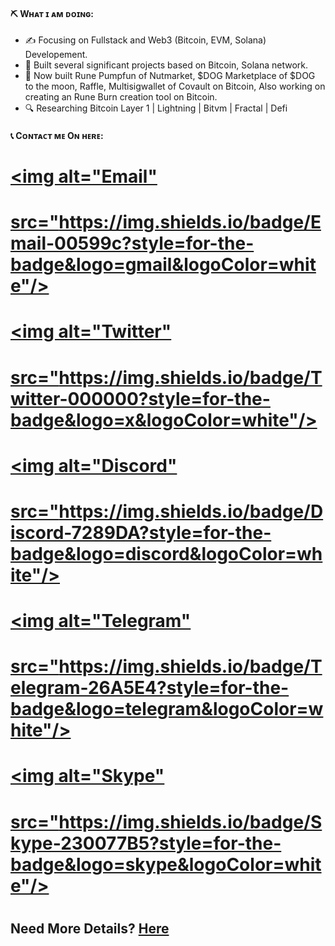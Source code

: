 #### ⛏ Wʜᴀᴛ ɪ ᴀᴍ ᴅᴏɪɴɢ:

- ✍ Focusing on Fullstack and Web3 (Bitcoin, EVM, Solana) Developement.
- 🌱 Built several significant projects based on Bitcoin, Solana network. 
- 💼 Now built Rune Pumpfun of Nutmarket, $DOG Marketplace of $DOG to the moon, Raffle, Multisigwallet of Covault on Bitcoin, Also working on creating an Rune Burn creation tool on Bitcoin.
- 🔍 Researching Bitcoin Layer 1 | Lightning | Bitvm | Fractal | Defi

#### 📞 Cᴏɴᴛᴀᴄᴛ ᴍᴇ Oɴ ʜᴇʀᴇ:

# <p> 
#     <a href="mailto:peteyama.py@gmail.com" target="_blank"><img alt="Email"
#         src="https://img.shields.io/badge/Email-00599c?style=for-the-badge&logo=gmail&logoColor=white"/></a>
#     <a href="https://x.com/abcd_0621_" target="_blank"><img alt="Twitter"
#         src="https://img.shields.io/badge/Twitter-000000?style=for-the-badge&logo=x&logoColor=white"/></a>
#     <a href="https://discordapp.com/users/1090556308178075690" target="_blank"><img alt="Discord"
#         src="https://img.shields.io/badge/Discord-7289DA?style=for-the-badge&logo=discord&logoColor=white"/></a>
#     <a href="https://t.me/hunter0409" target="_blank"><img alt="Telegram"
#         src="https://img.shields.io/badge/Telegram-26A5E4?style=for-the-badge&logo=telegram&logoColor=white"/></a>
#     <a href="https://join.skype.com/invite/uqCULw5VcHGx" target="_blank"><img alt="Skype"
#         src="https://img.shields.io/badge/Skype-230077B5?style=for-the-badge&logo=skype&logoColor=white"/></a>
   
# </p>


## Need More Details? <a href="https://github.com/btcwhiz/About-Me">Here</a>
